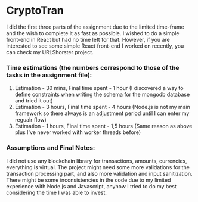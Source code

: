 # CryptoTran

I did the first three parts of the assignment due to the limited time-frame and the wish to complete it as fast as possible.
I wished to do a simple front-end in React but had no time left for that. However, if you are interested to see some simple 
React front-end I worked on recently, you can check my URLShorster project.
### Time estimations (the numbers correspond to those of the tasks in the assignment file):
1. Estimation - 30 mins, Final time spent - 1 hour (I discovered a way to define constraints when writing the schema for the
mongodb database and tried it out)
2. Estimation - 3 hours, Final time spent - 4 hours (Node.js is not my main framework so there always is an adjustment period
until I can enter my regualr flow)
3. Estimation - 1 hours, Final time spent - 1,5 hours (Same reason as above plus I've never worked with worker threads before)
### Assumptions and Final Notes:
I did not use any blockchain library for transactions, amounts, currencies, everything is virtual.
The project might need some more validations for the transaction processing part, and also more validation and input sanitization.
There might be some inconsistencies in the code due to my limited experience with Node.js and Javascript, anyhow I tried to do my 
best considering the time I was able to invest.
